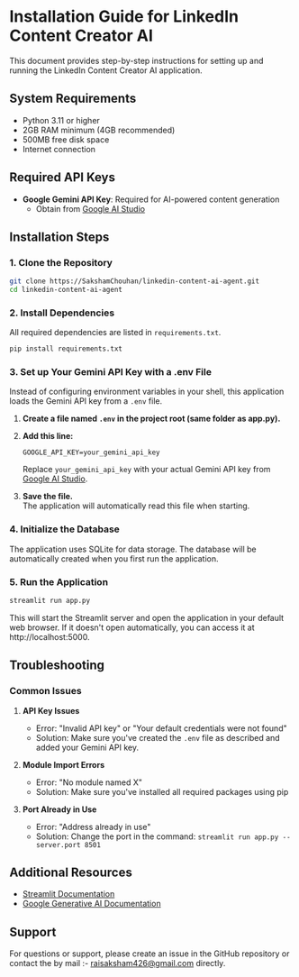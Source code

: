 # Installation Guide for LinkedIn Content Creator AI

This document provides step-by-step instructions for setting up and running the LinkedIn Content Creator AI application.

## System Requirements

- Python 3.11 or higher
- 2GB RAM minimum (4GB recommended)
- 500MB free disk space
- Internet connection

## Required API Keys

- **Google Gemini API Key**: Required for AI-powered content generation
  - Obtain from [Google AI Studio](https://ai.google.dev/)

## Installation Steps

### 1. Clone the Repository

```bash
git clone https://SakshamChouhan/linkedin-content-ai-agent.git
cd linkedin-content-ai-agent
```

### 2. Install Dependencies

All required dependencies are listed in `requirements.txt`.

```bash
pip install requirements.txt
```

### 3. Set up Your Gemini API Key with a .env File

Instead of configuring environment variables in your shell, this application loads the Gemini API key from a `.env` file.

1. **Create a file named `.env` in the project root (same folder as app.py).**
2. **Add this line:**  
   ```
   GOOGLE_API_KEY=your_gemini_api_key
   ```
   Replace `your_gemini_api_key` with your actual Gemini API key from [Google AI Studio](https://ai.google.dev/).

3. **Save the file.**  
   The application will automatically read this file when starting.

### 4. Initialize the Database

The application uses SQLite for data storage. The database will be automatically created when you first run the application.

### 5. Run the Application

```bash
streamlit run app.py
```

This will start the Streamlit server and open the application in your default web browser. If it doesn't open automatically, you can access it at http://localhost:5000.

## Troubleshooting

### Common Issues

1. **API Key Issues**
   - Error: "Invalid API key" or "Your default credentials were not found"
   - Solution: Make sure you've created the `.env` file as described and added your Gemini API key.

2. **Module Import Errors**
   - Error: "No module named X"
   - Solution: Make sure you've installed all required packages using pip

3. **Port Already in Use**
   - Error: "Address already in use"
   - Solution: Change the port in the command: `streamlit run app.py --server.port 8501`

## Additional Resources

- [Streamlit Documentation](https://docs.streamlit.io/)
- [Google Generative AI Documentation](https://ai.google.dev/docs)

## Support

For questions or support, please create an issue in the GitHub repository or contact the by mail :- raisaksham426@gmail.com directly.
